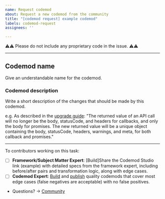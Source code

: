 ```yaml
---
name: Request codemod
about: Request a new codemod from the community
title: "[codemod request] example codemod"
labels: codemod-request
assignees: ''

---
```


:warning::warning: Please do not include any proprietary code in the issue. :warning::warning:

---

## Codemod name

Give an understandable name for the codemod.


### Codemod description
Write a short description of the changes that should be made by this codemod.

e.g. 
As described in the [upgrade guide](https://www.elastic.co/guide/en/elasticsearch/client/javascript-api/7.17/breaking-changes.html):
"The returned value of an API call will no longer be the body, statusCode, and headers for callbacks, and only the body for promises. The new returned value will be a unique object containing the body, statusCode, headers, warnings, and meta, for both callback and promises."


----
To contributors working on this task:
- [ ] **Framework/Subject Matter Expert**: [Build]Share the Codemod Studio link (example) with detailed specs from the framework expert, including before/after pairs and transformation logic, along with edge cases.
- [ ] **Codemod Expert**: [Build](https://go.codemod.com/build-codemod-docs) and [publish](https://go.codemod.com/codemod-publish-doc) quality codemods that cover most edge cases (false negatives are acceptable) with no false positives.
- Questions? -> [Community](https://go.codemod.com/community)



